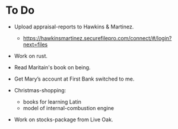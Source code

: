 # To Do

- Upload appraisal-reports to Hawkins &
  Martinez.

  - https://hawkinsmartinez.securefilepro.com/connect/#/login?next=files

- Work on rust.
- Read Maritain's book on being.

- Get Mary’s account at First Bank switched
  to me.

- Christmas-shopping:

  - books for learning Latin
  - model of internal-combustion engine

- Work on stocks-package from Live Oak.

<!-- EOF -->
